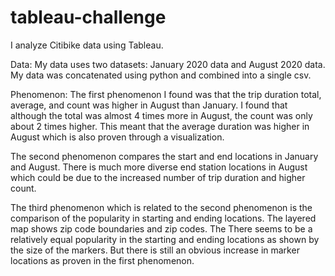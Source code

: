# tableau-challenge
I analyze Citibike data using Tableau.

Data:
My data uses two datasets: January 2020 data and August 2020 data.
My data was concatenated using python and combined into a single csv.

Phenomenon:
The first phenomenon I found was that the trip duration total, average, and count was higher in August than January. I found that although
the total was almost 4 times more in August, the count was only about 2 times higher. This meant that the average duration was higher in
August which is also proven through a visualization.

The second phenomenon compares the start and end locations in January and August. There is much more diverse end station locations in August which
could be due to the increased number of trip duration and higher count.

The third phenomenon which is related to the second phenomenon is the comparison of the popularity in starting and ending locations. The layered map
shows zip code boundaries and zip codes. The There seems to be a relatively equal popularity in the starting and ending locations as shown
by the size of the markers. But there is still an obvious increase in marker locations as proven in the first phenomenon.
